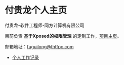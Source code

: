 # 付贵龙个人主页

付贵龙-软件工程师-同方计算机有限公司

目前负责 **基于Xposed的权限管理** 的定制工作，[项目主页](https://github.com/openthos/xposed-analysis)。

邮箱地址：fuguilong@thtfpc.com


- [个人工作记录](fuguilong-daily-report)

